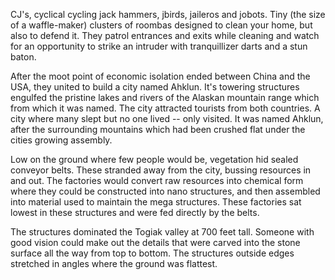 CJ's, cyclical cycling jack hammers, jbirds, jaileros and jobots. Tiny (the size of a waffle-maker) clusters of roombas designed to clean your home, but also to defend it. They patrol entrances and exits while cleaning and watch for an opportunity to strike an intruder with tranquillizer darts and a stun baton.

After the moot point of economic isolation ended between China and the USA, they united to build a city named Ahklun. It's towering structures engulfed the pristine lakes and rivers of the Alaskan mountain range which from which it was named. The city attracted tourists from both countries. A city where many slept but no one lived -- only visited. It was named Ahklun, after the surrounding mountains which had been crushed flat under the cities growing assembly.

Low on the ground where few people would be, vegetation hid sealed conveyor belts. These stranded away from the city, bussing resources in and out. The factories would convert raw resources into chemical form where they could be constructed into nano structures, and then assembled into material used to maintain the mega structures. These factories sat lowest in these structures and were fed directly by the belts.

The structures dominated the Togiak valley at 700 feet tall. Someone with good vision could make out the details that were carved into the stone surface all the way from top to bottom. The structures outside edges stretched in angles where the ground was flattest. 